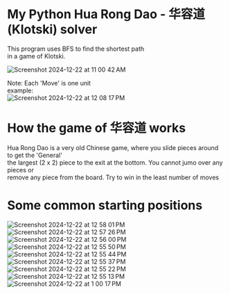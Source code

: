 # My Python Hua Rong Dao - 华容道 (Klotski) solver  
  
This program uses BFS to find the shortest path  
in a game of Klotski.  
  
![Screenshot 2024-12-22 at 11 00 42 AM](https://github.com/user-attachments/assets/c5a0511d-b814-475e-b304-2893596e7554)  

Note: Each 'Move' is one unit  
example:  
![Screenshot 2024-12-22 at 12 08 17 PM](https://github.com/user-attachments/assets/15404798-6783-47b1-85ca-7a18cad20832)

# How the game of 华容道 works  

Hua Rong Dao is a very old Chinese game, where you slide pieces around to get the 'General'  
the largest (2 x 2) piece to the exit at the bottom. You cannot jumo over any pieces or  
remove any piece from the board. Try to win in the least number of moves  

# Some common starting positions
![Screenshot 2024-12-22 at 12 58 01 PM](https://github.com/user-attachments/assets/ec413adb-675e-4012-8db9-8f898087fd0b)
![Screenshot 2024-12-22 at 12 57 26 PM](https://github.com/user-attachments/assets/f684be4e-8d3c-4df9-8a60-3b51e9413970)
![Screenshot 2024-12-22 at 12 56 00 PM](https://github.com/user-attachments/assets/1b1c1f0b-0fc7-432e-8275-572b89a3aa92)
![Screenshot 2024-12-22 at 12 55 50 PM](https://github.com/user-attachments/assets/f8d014a5-d196-4892-b7c0-7d04cee4085b)
![Screenshot 2024-12-22 at 12 55 44 PM](https://github.com/user-attachments/assets/59f368fd-8beb-45cc-9206-80bed742fd7b)
![Screenshot 2024-12-22 at 12 55 37 PM](https://github.com/user-attachments/assets/6d829013-a307-4bdf-8ddf-0922d2ffe399)
![Screenshot 2024-12-22 at 12 55 22 PM](https://github.com/user-attachments/assets/d8e0a3f3-b0bf-4f81-903c-b1db9b9dc542)
![Screenshot 2024-12-22 at 12 55 13 PM](https://github.com/user-attachments/assets/10d669b9-a3df-4882-9eee-ebfaff173c19)
![Screenshot 2024-12-22 at 1 00 17 PM](https://github.com/user-attachments/assets/3770a269-d0d5-4f15-a4a0-5419fc0197bb)  
